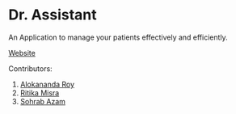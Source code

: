 # Dr. Assistant

An Application to manage your patients effectively and efficiently.

[Website](https://dr-assistant-web.web.app/home)

Contributors:

1. [Alokananda Roy](https://github.com/AlokaRoy)
2. [Ritika Misra](https://github.com/ritikamisra07)
3. [Sohrab Azam](https://github.com/SohrabAzam)
